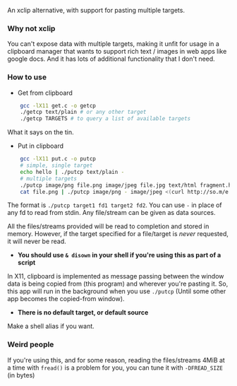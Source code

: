 An xclip alternative, with support for pasting multiple targets.

### Why not xclip

You can't expose data with multiple targets, making it unfit for usage in a clipboard manager that wants to support rich text / images in web apps like google docs. And it has lots of additional functionality that I don't need.

### How to use

- Get from clipboard

```bash
    gcc -lX11 get.c -o getcp
    ./getcp text/plain # or any other target
    ./getcp TARGETS # to query a list of available targets
```

What it says on the tin.

- Put in clipboard

```bash
    gcc -lX11 put.c -o putcp
    # simple, single target
    echo hello | ./putcp text/plain -
    # multiple targets
    ./putcp image/png file.png image/jpeg file.jpg text/html fragment.html
    cat file.png | ./putcp image/png - image/jpeg <(curl http://so.m/e.jpg) - text/html <(cat file.html | awk ... | grep ... | cut ...)
```

The format is
`./putcp target1 fd1 target2 fd2`. You can use `-` in place of any fd to read from stdin. Any file/stream can be given as data sources.

All the files/streams provided will be read to completion and stored in memory. However, if the target specified for a file/target is _never_ requested, it will never be read.

- **You should use `& disown` in your shell if you're using this as part of a script**

In X11, clipboard is implemented as message passing between the window data is being copied from (this program) and wherever you're pasting it. So, this app will run in the background when you use `./putcp` (Until some other app becomes the copied-from window).

- **There is no default target, or default source**

Make a shell alias if you want.

### Weird people

If you're using this, and for some reason, reading the files/streams 4MiB at a time with `fread()` is a problem for you, you can tune it with `-DFREAD_SIZE` (in bytes)
